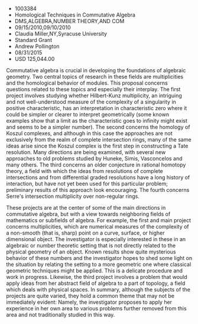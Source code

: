 
* 1003384
* Homological Techniques in Commutative Algebra
* DMS,ALGEBRA,NUMBER THEORY,AND COM
* 09/15/2010,09/10/2010
* Claudia Miller,NY,Syracuse University
* Standard Grant
* Andrew Pollington
* 08/31/2015
* USD 125,044.00

Commutative algebra is crucial in developing the foundations of algebraic
geometry. Two central topics of research in these fields are multiplicities and
the homological behavior of modules. This proposal concerns questions related to
these topics and especially their interplay. The first project involves studying
whether Hilbert-Kunz multiplicity, an intriguing and not well-understood measure
of the complexity of a singularity in positive characteristic, has an
interpretation in characteristic zero where it could be simpler or clearer to
interpret geometrically (some known examples show that a limit as the
characteristic goes to infinity might exist and seems to be a simpler number).
The second concerns the homology of Koszul complexes, and although in this case
the approaches are not exclusively from the realm of complete intersection
rings, many of the same ideas arise since the Koszul complex is the first step
in constructing a Tate resolution. Many directions are being examined, with
several new approaches to old problems studied by Huneke, Simis, Vasconcelos and
many others. The third concerns an older conjecture in rational homotopy theory,
a field with which the ideas from resolutions of complete intersections and from
differential graded resolutions have a long history of interaction, but have not
yet been used for this particular problem; preliminary results of this approach
look encouraging. The fourth concerns Serre's intersection multiplicity over
non-regular rings.

These projects are at the center of some of the main directions in commutative
algebra, but with a view towards neighboring fields of mathematics or subfields
of algebra. For example, the first and main project concerns multiplicities,
which are numerical measures of the complexity of a non-smooth (that is, sharp)
point on a curve, surface, or higher dimensional object. The investigator is
especially interested in these in an algebraic or number theoretic setting that
is not directly related to the physical geometry of an object. Known results
show quite mysterious behavior of these numbers and the investigator hopes to
shed some light on the situation by relating the setting to a more geometric one
where classical geometric techniques might be applied. This is a delicate
procedure and work in progress. Likewise, the third project involves a problem
that would apply ideas from her abstract field of algebra to a part of topology,
a field which deals with physical spaces. In summary, although the subjects of
the projects are quite varied, they hold a common theme that may not be
immediately evident: Namely, the investigator proposes to apply her experience
in her own area to various problems further removed from this area and not
traditionally studied in this way.
